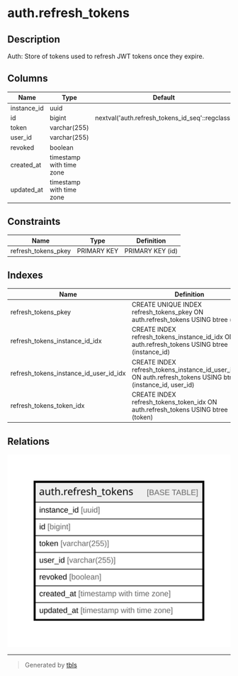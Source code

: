 # auth.refresh_tokens

## Description

Auth: Store of tokens used to refresh JWT tokens once they expire.

## Columns

| Name | Type | Default | Nullable | Children | Parents | Comment |
| ---- | ---- | ------- | -------- | -------- | ------- | ------- |
| instance_id | uuid |  | true |  |  |  |
| id | bigint | nextval('auth.refresh_tokens_id_seq'::regclass) | false |  |  |  |
| token | varchar(255) |  | true |  |  |  |
| user_id | varchar(255) |  | true |  |  |  |
| revoked | boolean |  | true |  |  |  |
| created_at | timestamp with time zone |  | true |  |  |  |
| updated_at | timestamp with time zone |  | true |  |  |  |

## Constraints

| Name | Type | Definition |
| ---- | ---- | ---------- |
| refresh_tokens_pkey | PRIMARY KEY | PRIMARY KEY (id) |

## Indexes

| Name | Definition |
| ---- | ---------- |
| refresh_tokens_pkey | CREATE UNIQUE INDEX refresh_tokens_pkey ON auth.refresh_tokens USING btree (id) |
| refresh_tokens_instance_id_idx | CREATE INDEX refresh_tokens_instance_id_idx ON auth.refresh_tokens USING btree (instance_id) |
| refresh_tokens_instance_id_user_id_idx | CREATE INDEX refresh_tokens_instance_id_user_id_idx ON auth.refresh_tokens USING btree (instance_id, user_id) |
| refresh_tokens_token_idx | CREATE INDEX refresh_tokens_token_idx ON auth.refresh_tokens USING btree (token) |

## Relations

![er](auth.refresh_tokens.svg)

---

> Generated by [tbls](https://github.com/k1LoW/tbls)
